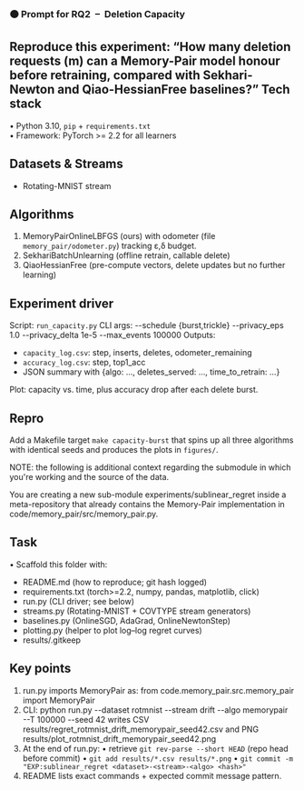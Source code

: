 
### 🟠 Prompt for RQ2 – Deletion Capacity
Reproduce this experiment:
  “How many deletion requests (m) can a Memory-Pair model
   honour before retraining, compared with Sekhari-Newton and
   Qiao-HessianFree baselines?”
Tech stack
----------
• Python 3.10, `pip` + `requirements.txt`  
• Framework: PyTorch >= 2.2  for all learners

Datasets & Streams
------------------
* Rotating-MNIST stream

Algorithms
----------
1. MemoryPairOnlineLBFGS (ours) with odometer (file
   `memory_pair/odometer.py`) tracking ε,δ budget.
2. SekhariBatchUnlearning (offline retrain, callable delete)
3. QiaoHessianFree (pre-compute vectors, delete updates but no
   further learning)

Experiment driver
-----------------
Script: `run_capacity.py`
CLI args:
  --schedule {burst,trickle}
  --privacy_eps 1.0
  --privacy_delta 1e-5
  --max_events 100000
Outputs:
  * `capacity_log.csv`: step, inserts, deletes, odometer_remaining
  * `accuracy_log.csv`: step, top1_acc
  * JSON summary with
        {algo: ..., deletes_served: ..., time_to_retrain: ...}

Plot: capacity vs. time, plus accuracy drop after each delete burst.

Repro
-----
Add a Makefile target `make capacity-burst` that spins up all three
algorithms with identical seeds and produces the plots in `figures/`.

NOTE: the following is additional context regarding the submodule in which you're working and the source of the data.

You are creating a new sub-module  experiments/sublinear_regret
inside a meta-repository that already contains the Memory-Pair implementation
in  code/memory_pair/src/memory_pair.py.

Task
----
• Scaffold this folder with:
  - README.md             (how to reproduce; git hash logged)
  - requirements.txt      (torch>=2.2, numpy, pandas, matplotlib, click)
  - run.py                (CLI driver; see below)
  - streams.py            (Rotating-MNIST + COVTYPE stream generators)
  - baselines.py          (OnlineSGD, AdaGrad, OnlineNewtonStep)
  - plotting.py           (helper to plot log–log regret curves)
  - results/.gitkeep

Key points
----------
1. run.py imports MemoryPair as:
     from code.memory_pair.src.memory_pair import MemoryPair
2. CLI:
     python run.py --dataset rotmnist --stream drift --algo memorypair \
                   --T 100000 --seed 42
   writes  CSV  results/regret_rotmnist_drift_memorypair_seed42.csv
   and PNG results/plot_rotmnist_drift_memorypair_seed42.png
3. At the end of run.py:
     • retrieve `git rev-parse --short HEAD`  (repo head before commit)
     • `git add results/*.csv results/*.png`
     • `git commit -m "EXP:sublinear_regret <dataset>-<stream>-<algo> <hash>"`
4. README lists exact commands + expected commit message pattern.
